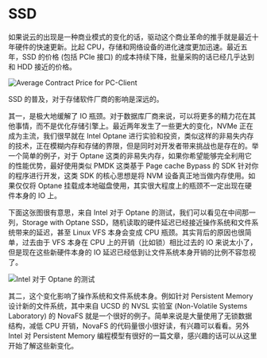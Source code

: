 # SSD

如果说云的出现是一种商业模式的变化的话，驱动这个商业革命的推手就是最近十年硬件的快速更新。比起 CPU，存储和网络设备的进化速度更加迅速。最近五年，SSD 的价格 (包括 PCIe 接口) 的成本持续下降，批量采购的话已经几乎达到和 HDD 接近的价格。

![Average Contract Price for PC-Client ](https://s1.ax1x.com/2020/06/07/tRmIgS.md.png)

SSD 的普及，对于存储软件厂商的影响是深远的。

其一，是极大地缓解了 IO 瓶颈。对于数据库厂商来说，可以将更多的精力花在其他事情，而不是优化存储引擎上。最近两年发生了一些更大的变化，NVMe 正在成为主流，我们很早就在 Intel Optane 进行实验和投资，类似这样的非易失内存的技术，正在模糊内存和存储的界限，但是同时对开发者带来挑战也是存在的。举一个简单的例子，对于 Optane 这类的非易失内存，如果你希望能够完全利用它的性能优势，最好使用类似 PMDK 这类基于 Page cache Bypass 的 SDK 针对你的程序进行开发，这类 SDK 的核心思想是将 NVM 设备真正地当做内存使用。如果仅仅将 Optane 挂载成本地磁盘使用，其实很大程度上的瓶颈不一定出现在硬件本身的 IO 上。

下面这张图很有意思，来自 Intel 对于 Optane 的测试，我们可以看见在中间那一列，Storage with Optane SSD，随机读取的硬件延迟已经接近操作系统和文件系统带来的延迟，甚至 Linux VFS 本身会变成 CPU 瓶颈。其实背后的原因也很简单，过去由于 VFS 本身在 CPU 上的开销（比如锁）相比过去的 IO 来说太小了，但是现在这些新硬件本身的 IO 延迟已经低到让文件系统本身开销的比例不容忽视了。

![Intel 对于 Optane 的测试](https://s1.ax1x.com/2020/06/07/tRn9u4.png)

其二，这个变化影响了操作系统和文件系统本身。例如针对 Persistent Memory 设计新的文件系统，其中来自 UCSD 的 NVSL 实验室 (Non-Volatile Systems Laboratory) 的 NovaFS 就是一个很好的例子。简单来说是大量使用了无锁数据结构，减低 CPU 开销，NovaFS 的代码量很小很好读，有兴趣可以看看。另外 Intel 对 Persistent Memory 编程模型有很好的一篇文章，感兴趣的话可以从这里开始了解这些新变化。
